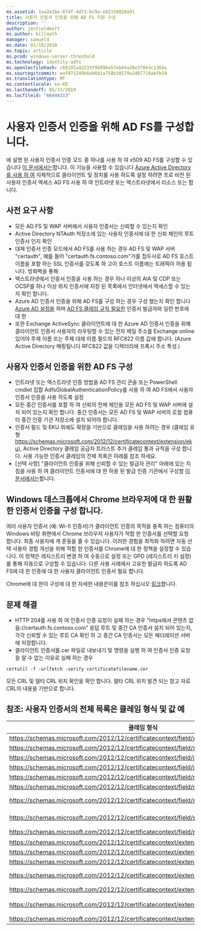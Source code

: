 ```yaml
---
ms.assetid: 1ea2e1be-874f-4df3-bc9a-eb215002da91
title: 사용자 인증서 인증을 위해 AD FS 지원 구성
description: ''
author: jenfieldmsft
ms.author: billmath
manager: samueld
ms.date: 01/18/2018
ms.topic: article
ms.prod: windows-server-threshold
ms.technology: identity-adfs
ms.openlocfilehash: c69192a4223379b896a57eb04a38e37863c1366e
ms.sourcegitcommit: eaf071249b6eb6b1a758b38579a2d87710abfb54
ms.translationtype: MT
ms.contentlocale: ko-KR
ms.lasthandoff: 05/31/2019
ms.locfileid: "66444313"
---
```

# <a name="configuring-ad-fs-for-user-certificate-authentication"></a>사용자 인증서 인증을 위해 AD FS를 구성합니다.


에 설명 된 사용자 인증서 인증 모드 중 하나를 사용 하 여 x509 AD FS를 구성할 수 있습니다 [이 문서에서는](ad-fs-support-for-alternate-hostname-binding-for-certificate-authentication.md)합니다. 이 기능을 사용할 수 있습니다 [Azure Active Directory를 사용 하 여](https://blogs.msdn.microsoft.com/samueld/2016/07/19/adfs-certauth-aad-o365/) 자체적으로 클라이언트 및 장치를 사용 하도록 설정 하려면 프로 비전 된 사용자 인증서 액세스 AD FS 사용 하 여 인트라넷 또는 엑스트라넷에서 리소스 또는 합니다.

## <a name="prerequisites"></a>사전 요구 사항
- 모든 AD FS 및 WAP 서버에서 사용자 인증서는 신뢰할 수 있는지 확인
- Active Directory NTAuth 저장소에 있는 사용자 인증서에 대 한 신뢰 체인의 루트 인증서 인지 확인
- 대체 인증서 인증 모드에서 AD FS를 사용 하는 경우 AD FS 및 WAP 서버 "certauth", 예를 들어 "certauth.fs.contoso.com"가를 접두사로 AD FS 호스트 이름을 포함 하는 SSL 인증서를 갖도록 하 고이 호스트 이름에는 트래픽이 허용 됩니다. 방화벽을 통해
- 엑스트라넷에서 인증서 인증을 사용 하는 경우 하나 이상의 AIA 및 CDP 또는 OCSP를 하나 이상 위치 인증서에 지정 된 목록에서 인터넷에서 액세스할 수 있는지 확인 합니다.
- Azure AD 인증서 인증을 위해 AD FS를 구성 하는 경우 구성 했는지 확인 합니다 [Azure AD 설정을](https://docs.microsoft.com/azure/active-directory/active-directory-certificate-based-authentication-get-started#step-2-configure-the-certificate-authorities) 하며 [AD FS 클레임 규칙 필요한](https://docs.microsoft.com/azure/active-directory/active-directory-certificate-based-authentication-ios#requirements) 인증서 발급자와 일련 번호에 대 한
- 또한 Exchange ActiveSync 클라이언트에 대 한 Azure AD 인증서 인증을 위해 클라이언트 인증서 사용자의 라우팅할 수 있는 전자 메일 주소를 Exchange online 있어야 주체 이름 또는 주체 대체 이름 필드의 RFC822 이름 값에 합니다. (Azure Active Directory 매핑됩니다 RFC822 값을 디렉터리에 프록시 주소 특성.)

## <a name="configure-ad-fs-for-user-certificate-authentication"></a>사용자 인증서 인증을 위한 AD FS 구성  
- 인트라넷 또는 엑스트라넷 인증 방법을 AD FS 관리 콘솔 또는 PowerShell cmdlet 집합 AdfsGlobalAuthenticationPolicy를 사용 하 여 AD FS에서 사용자 인증서 인증을 사용 하도록 설정
- 모든 중간 인증서를 포함 하 여 신뢰의 전체 체인을 모든 AD FS 및 WAP 서버에 설치 되어 있는지 확인 합니다. 중간 인증서는 모든 AD FS 및 WAP 서버의 로컬 컴퓨터 중간 인증 기관 저장소에 설치 되어야 합니다.
- 인증서 필드 및 EKU 외에도 확장을 기반으로 클레임을 사용 하려는 경우 (클레임 유형 https://schemas.microsoft.com/2012/12/certificatecontext/extension/eku), Active Directory 클레임 공급자 트러스트 추가 클레임 통과 규칙을 구성 합니다.  사용 가능한 인증서 클레임의 전체 목록은 아래를 참조 하세요.  
- [선택 사항] "클라이언트 인증을 위해 신뢰할 수 있는 발급자 관리" 아래에 있는 지침을 사용 하 여 클라이언트 인증서에 대 한 허용 된 발급 인증 기관에서 구성할 [이 문서에서는](https://technet.microsoft.com/library/dn786429(v=ws.11).aspx)합니다.

## <a name="configure-seamless-certificate-authentication-for-chrome-browser-on-windows-desktops"></a>Windows 데스크톱에서 Chrome 브라우저에 대 한 원활한 인증서 인증을 구성 합니다.
여러 사용자 인증서 (예: Wi-fi 인증서)가 클라이언트 인증의 목적을 충족 하는 컴퓨터의 Windows 바탕 화면에서 Chrome 브라우저 사용자가 적합 한 인증서를 선택할 요청 합니다. 최종 사용자에 게 혼동을 줄 수 있습니다. 이러한 경험을 최적화 하려면 자동 선택 사용자 경험 개선을 위해 적합 한 인증서를 Chrome에 대 한 정책을 설정할 수 있습니다. 이 정책은 레지스트리 변경 하 여 수동으로 설정 또는 GPO (레지스트리 키 설정)를 통해 자동으로 구성할 수 있습니다. 다른 사용 사례에서 고유한 발급자 하도록 AD FS에 대 한 인증에 대 한 사용자 클라이언트 인증서 필요 합니다. 

Chrome에 대 한이 구성에 대 한 자세한 내용은이를 참조 하십시오 [링크](http://www.chromium.org/administrators/policy-list-3#AutoSelectCertificateForUrls)합니다.  


## <a name="troubleshooting"></a>문제 해결
- HTTP 204를 사용 하 여 인증서 인증 요청이 실패 하는 경우 "https에서 콘텐츠 없음:\//certauth.fs.contoso.com" 응답 루트 및 중간 CA 인증서 설치 되어 있는지, 각각 신뢰할 수 있는 루트 CA 확인 하 고 중간 CA 인증서는 모든 페더레이션 서버에 저장합니다.
- 클라이언트 인증서를.cer 파일로 내보내기 및 명령을 실행 하 여 인증서 인증 요청을 알 수 없는 이유로 실패 하는 경우 

`certutil -f -urlfetch -verify certificatefilename.cer`

모든 CRL 및 델타 CRL 위치 확인을 확인 합니다.  델타 CRL 위치 발견 되는 참고 자료 CRL의 내용을 기반으로 합니다.

## <a name="reference-complete-list-of-user-certificate-claim-types-and-example-values"></a>참조: 사용자 인증서의 전체 목록은 클레임 형식 및 값 예

|                                         클레임 형식                                         |                              예를 들어 값                               |
|--------------------------------------------------------------------------------------------|--------------------------------------------------------------------------|
|         https://schemas.microsoft.com/2012/12/certificatecontext/field/x509version         |                                    3                                     |
|     https://schemas.microsoft.com/2012/12/certificatecontext/field/signaturealgorithm      |                                sha256RSA                                 |
|           https://schemas.microsoft.com/2012/12/certificatecontext/field/issuer            |                 CN=entca, DC=domain, DC=contoso, DC=com                  |
|         https://schemas.microsoft.com/2012/12/certificatecontext/field/issuername          |                 CN=entca, DC=domain, DC=contoso, DC=com                  |
|          https://schemas.microsoft.com/2012/12/certificatecontext/field/notbefore          |                           12/05/2016 20:50:18                            |
|          https://schemas.microsoft.com/2012/12/certificatecontext/field/notafter           |                           12/05/2017 20:50:18                            |
|           https://schemas.microsoft.com/2012/12/certificatecontext/field/subject           |   E=user@contoso.com, CN=user, CN=Users, DC=domain, DC=contoso, DC=com   |
|         https://schemas.microsoft.com/2012/12/certificatecontext/field/subjectname         |   E=user@contoso.com, CN=user, CN=Users, DC=domain, DC=contoso, DC=com   |
|           https://schemas.microsoft.com/2012/12/certificatecontext/field/rawdata           |                {Base64로 인코딩된 디지털 인증서 데이터가}                 |
|        https://schemas.microsoft.com/2012/12/certificatecontext/extension/keyusage         |                             DigitalSignature                             |
|        https://schemas.microsoft.com/2012/12/certificatecontext/extension/keyusage         |                             KeyEncipherment                              |
|  https://schemas.microsoft.com/2012/12/certificatecontext/extension/subjectkeyidentifier   |                 9D11941EC06FACCCCB1B116B56AA97F3987D620A                 |
| https://schemas.microsoft.com/2012/12/certificatecontext/extension/authoritykeyidentifier  |    KeyID=d6 13 e3 6b bc e5 d8 15 52 0a fd 36 6a d5 0b 51 f3 0b 25 7f     |
| https://schemas.microsoft.com/2012/12/certificatecontext/extension/certificatetemplatename |                                   사용자                                   |
|           https://schemas.microsoft.com/2012/12/certificatecontext/extension/san           | 다른 이름: 사용자 이름 =user@contoso.com, RFC822 이름 =user@contoso.com |
|           https://schemas.microsoft.com/2012/12/certificatecontext/extension/eku           |                          1.3.6.1.4.1.311.10.3.4                          |

